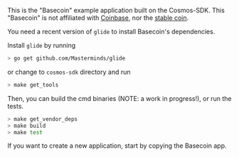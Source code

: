 This is the "Basecoin" example application built on the Cosmos-SDK.  This
"Basecoin" is not affiliated with [Coinbase](http://www.getbasecoin.com/), nor
the [stable coin](http://www.getbasecoin.com/).

You need a recent version of `glide` to install Basecoin's dependencies.

Install `glide` by running

```bash
> go get github.com/Masterminds/glide
```

or change to `cosmos-sdk` directory and run

```bash
> make get_tools
```

Then, you can build the cmd binaries (NOTE: a work in progress!), or run the tests.

```bash
> make get_vendor_deps
> make build
> make test
```

If you want to create a new application, start by copying the Basecoin app.
